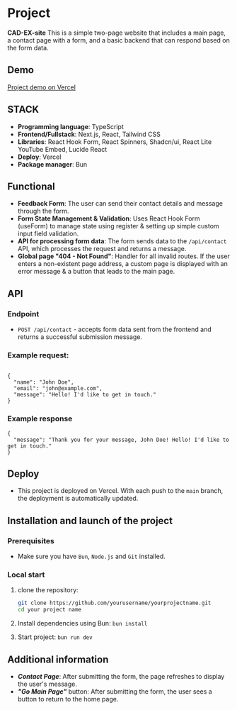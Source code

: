 # Project

**CAD-EX-site**
This is a simple two-page website that includes a main page, a contact page with a form, and a basic backend that can respond based on the form data.

## Demo

[Project demo on Vercel](https://yourprojectname.vercel.app)

## STACK

- **Programming language**: TypeScript
- **Frontend/Fullstack**: Next.js, React, Tailwind CSS
- **Libraries**: React Hook Form, React Spinners, Shadcn/ui, React Lite YouTube Embed, Lucide React
- **Deploy**: Vercel
- **Package manager**: Bun

## Functional

- **Feedback Form**: The user can send their contact details and message through the form.
- **Form State Management & Validation**: Uses React Hook Form (useForm) to manage state using register & setting up simple custom input field validation.
- **API for processing form data**: The form sends data to the `/api/contact` API, which processes the request and returns a message.
- **Global page "404 - Not Found"**: Handler for all invalid routes. If the user enters a non-existent page address, a custom page is displayed with an error message & a button that leads to the main page.

## API

### Endpoint

- `POST /api/contact` - accepts form data sent from the frontend and returns a successful submission message.

### Example request:

```

{
  "name": "John Doe",
  "email": "john@example.com",
  "message": "Hello! I'd like to get in touch."
}
```

### Example response

```
{
  "message": "Thank you for your message, John Doe! Hello! I'd like to get in touch."
}
```

## Deploy

- This project is deployed on Vercel. With each push to the `main` branch, the deployment is automatically updated.

## Installation and launch of the project

### Prerequisites

- Make sure you have `Bun`, `Node.js` and `Git` installed.

### Local start

1. clone the repository:
   ```bash
   git clone https://github.com/yourusername/yourprojectname.git
   cd your project name
   ```
2. Install dependencies using Bun: `bun install`

3. Start project: `bun run dev`

## Additional information

- **_Contact Page_**: After submitting the form, the page refreshes to display the user's message.
- **_"Go Main Page"_** button: After submitting the form, the user sees a button to return to the home page.
